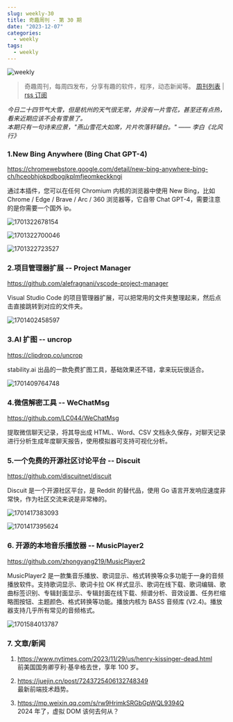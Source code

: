 ```yaml
---
slug: weekly-30
title: 奇趣周刊 - 第 30 期
date: "2023-12-07"
categories:
  - weekly
tags:
  - weekly
---
```


![weekly](https://imgurl.zishu.me/weekly.webp)

> 奇趣周刊，每周四发布，分享有趣的软件，程序，动态新闻等。 [周刊列表](/categories/weekly/) | [rss 订阅](/categories/weekly/index.xml)

*今日二十四节气大雪，但是杭州的天气很无常，并没有一片雪花，甚至还有点热，看来近期应该不会有雪景了。*  
*本期只有一句诗来应景，"燕山雪花大如席，片片吹落轩辕台。" —— 李白《北风行》*

### 1.New Bing Anywhere (Bing Chat GPT-4)

https://chromewebstore.google.com/detail/new-bing-anywhere-bing-ch/hceobhjokpdbogjkplmfjeomkeckkngi

通过本插件，您可以在任何 Chromium 内核的浏览器中使用 New Bing，比如 Chrome / Edge / Brave / Arc / 360 浏览器等，它自带 Chat GPT-4，需要注意的是你需要一个国外 ip。

![1701322678154](https://imgurl.zishu.me/2023/1701322678154.webp)

![1701322700046](https://imgurl.zishu.me/2023/1701322700046.webp)

![1701322723527](https://imgurl.zishu.me/2023/1701322723527.webp)

### 2.项目管理器扩展 -- Project Manager

https://github.com/alefragnani/vscode-project-manager

Visual Studio Code 的项目管理器扩展，可以把常用的文件夹整理起来，然后点击直接跳转到对应的文件夹。

![1701402458597](https://imgurl.zishu.me/2023/1701402458597.webp)

### 3.AI 扩图 -- uncrop

https://clipdrop.co/uncrop

stability.ai 出品的一款免费扩图工具，基础效果还不错，拿来玩玩很适合。

![1701409764748](https://imgurl.zishu.me/2023/1701409764748.webp)

### 4.微信解密工具 -- WeChatMsg

https://github.com/LC044/WeChatMsg

提取微信聊天记录，将其导出成 HTML、Word、CSV 文档永久保存，对聊天记录进行分析生成年度聊天报告，使用模拟器可支持可视化分析。

### 5.一个免费的开源社区讨论平台 -- Discuit

https://github.com/discuitnet/discuit

Discuit 是一个开源社区平台，是 Reddit 的替代品，使用 Go 语言开发响应速度非常快，作为社区交流来说是非常棒的。

![1701417383093](https://imgurl.zishu.me/2023/1701417383093.webp)

![1701417395624](https://imgurl.zishu.me/2023/1701417395624.webp)

### 6. 开源的本地音乐播放器 -- MusicPlayer2

https://github.com/zhongyang219/MusicPlayer2

MusicPlayer2 是一款集音乐播放、歌词显示、格式转换等众多功能于一身的音频播放软件。支持歌词显示、歌词卡拉 OK 样式显示、歌词在线下载、歌词编辑、歌曲标签识别、专辑封面显示、专辑封面在线下载、频谱分析、音效设置、任务栏缩略图按钮、主题颜色、格式转换等功能。播放内核为 BASS 音频库 (V2.4)。播放器支持几乎所有常见的音频格式。

![1701584013787](https://imgurl.zishu.me/2023/1701584013787.webp)

### 7. 文章/新闻

1. https://www.nytimes.com/2023/11/29/us/henry-kissinger-dead.html  
   前美国国务卿亨利·基辛格去世，享年 100 岁。

2. https://juejin.cn/post/7243725406132748349  
   最新前端技术趋势。

3. https://mp.weixin.qq.com/s/rw9HrimkSRGbGpWQL9394Q  
   2024 年了，虚拟 DOM 该何去何从？